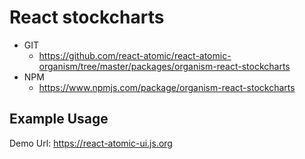 React stockcharts 
===============
   * GIT
      * https://github.com/react-atomic/react-atomic-organism/tree/master/packages/organism-react-stockcharts
   * NPM
      * https://www.npmjs.com/package/organism-react-stockcharts

## Example Usage
Demo Url: https://react-atomic-ui.js.org
